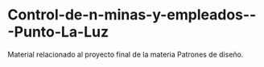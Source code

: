 # Control-de-n-minas-y-empleados---Punto-La-Luz
Material relacionado al proyecto final de la materia Patrones de diseño.
